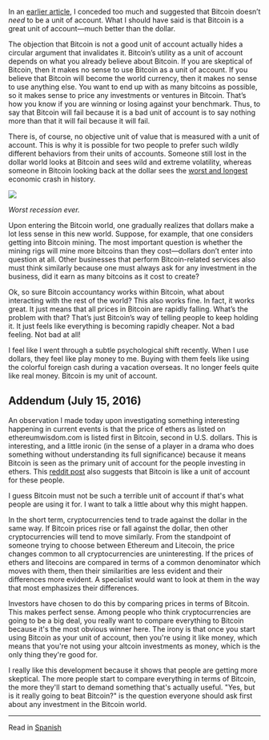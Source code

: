 
In an [earlier article](/mempool/i-love-bitcoins-volatility/), I conceded too
much and suggested that Bitcoin doesn’t _need_ to be a unit of account.
What I should have said is that Bitcoin is a great unit of account—much
better than the dollar.

The objection that Bitcoin is not a good unit of account actually hides a
circular argument that invalidates it. Bitcoin’s utility as a unit of
account depends on what you already believe about Bitcoin. If you are
skeptical of Bitcoin, then it makes no sense to use Bitcoin as a unit of
account. If you believe that Bitcoin will become the world currency, then it
makes no sense to use anything else. You want to end up with as many bitcoins
as possible, so it makes sense to price any investments or ventures in
Bitcoin. That’s how you know if you are winning or losing against your
benchmark. Thus, to say that Bitcoin will fail because it is a bad unit of
account is to say nothing more than that it will fail because it will fail.

There is, of course, no objective unit of value that is measured with a unit
of account. This is why it is possible for two people to prefer such wildly
different behaviors from their units of accounts. Someone still lost in the
dollar world looks at Bitcoin and sees wild and extreme volatility, whereas
someone in Bitcoin looking back at the dollar sees the [worst and
longest](http://bitcoinism.blogspot.com/2013/11/us-dollar-falls-to-new-lows-against.html)
economic crash in history.

<div class="my-4 text-center">
	<img class="img-fluid rounded d-block mx-auto" src="/static/img/mempool/bitcoin-is-the-best-unit-of-account/SP500inBTC.png">
	<p>
		<em>Worst recession ever.</em>
	</p>
</div>

Upon entering the Bitcoin world, one gradually realizes that dollars make a
lot less sense in this new world. Suppose, for example, that one considers
getting into Bitcoin mining. The most important question is whether the mining
rigs will mine more bitcoins than they cost—dollars don’t enter into
question at all. Other businesses that perform Bitcoin-related services also
must think similarly because one must always ask for any investment in the
business, did it earn as many bitcoins as it cost to create?

Ok, so sure Bitcoin accountancy works within Bitcoin, what about interacting
with the rest of the world? This also works fine. In fact, it works great. It
just means that all prices in Bitcoin are rapidly falling. What’s the
problem with that? That’s just Bitcoin’s way of telling people to keep
holding it. It just feels like everything is becoming rapidly cheaper. Not a
bad feeling. Not bad at all!

I feel like I went through a subtle psychological shift recently. When I use
dollars, they feel like play money to me. Buying with them feels like using
the colorful foreign cash during a vacation overseas. It no longer feels quite
like real money. Bitcoin is my unit of account.

## Addendum (July 15, 2016)

An observation I made today upon investigating something interesting happening
in current events is that the price of ethers as listed on ethereumwisdom.com
is listed first in Bitcoin, second in U.S. dollars. This is interesting, and a
little ironic (in the sense of a player in a drama who does something without
understanding its full significance) because it means Bitcoin is seen as the
primary unit of account for the people investing in ethers. This [reddit
post](https://www.reddit.com/r/Bitcoin/comments/4ll4ts/interesting_observation_since_eth_the_term/)
also suggests that Bitcoin is like a unit of account for these people.

I guess Bitcoin must not be such a terrible unit of account if that's what
people are using it for. I want to talk a little about why this might happen.

In the short term, cryptocurrencies tend to trade against the dollar in the
same way. If Bitcoin prices rise or fall against the dollar, then other
cryptocurrencies will tend to move similarly. From the standpoint of someone
trying to choose between Ethereum and Litecoin, the price changes common to
all cryptocurrencies are uninteresting. If the prices of ethers and litecoins
are compared in terms of a common denominator which moves with them, then
their similarities are less evident and their differences more evident. A
specialist would want to look at them in the way that most emphasizes their
differences.

Investors have chosen to do this by comparing prices in terms of Bitcoin. This
makes perfect sense. Among people who think cryptocurrencies are going to be a
big deal, you really want to compare everything to Bitcoin because it's the
most obvious winner here. The irony is that once you start using Bitcoin as
your unit of account, then you're using it like money, which means that you're
not using your altcoin investments as money, which is the only thing they're
good for.

I really like this development because it shows that people are getting more
skeptical. The more people start to compare everything in terms of Bitcoin,
the more they'll start to demand something that's actually useful. "Yes, but
is it really going to beat Bitcoin?" is the question everyone should ask first
about any investment in the Bitcoin world.

***

Read in [Spanish](/mempool/bitcoin-is-the-best-unit-of-account/es/)
